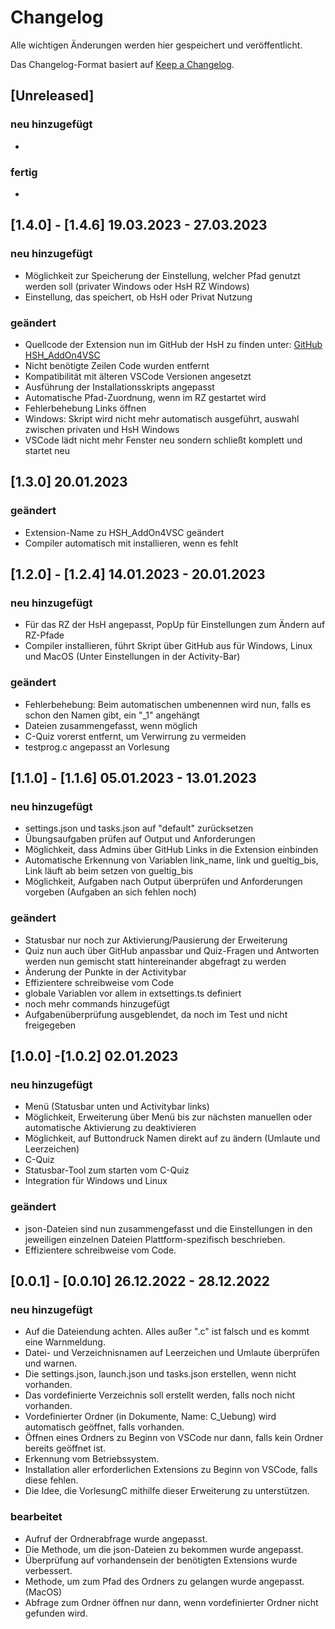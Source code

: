 # Changelog

Alle wichtigen Änderungen werden hier gespeichert und veröffentlicht.

Das Changelog-Format basiert auf [Keep a Changelog](https://keepachangelog.com/en/1.0.0/).

## [Unreleased]

### neu hinzugefügt 

- 

### fertig

- 

## [1.4.0] - [1.4.6] 19.03.2023 - 27.03.2023

### neu hinzugefügt

- Möglichkeit zur Speicherung der Einstellung, welcher Pfad genutzt werden soll (privater Windows oder HsH RZ Windows)
- Einstellung, das speichert, ob HsH oder Privat Nutzung

### geändert

- Quellcode der Extension nun im GitHub der HsH zu finden unter: [GitHub HSH_AddOn4VSC](https://github.com/hshf1/HSH_AddOn4VSC)
- Nicht benötigte Zeilen Code wurden entfernt
- Kompatibilität mit älteren VSCode Versionen angesetzt
- Ausführung der Installationsskripts angepasst
- Automatische Pfad-Zuordnung, wenn im RZ gestartet wird
- Fehlerbehebung Links öffnen
- Windows: Skript wird nicht mehr automatisch ausgeführt, auswahl zwischen privaten und HsH Windows
- VSCode lädt nicht mehr Fenster neu sondern schließt komplett und startet neu


## [1.3.0] 20.01.2023

### geändert

- Extension-Name zu HSH_AddOn4VSC geändert
- Compiler automatisch mit installieren, wenn es fehlt

## [1.2.0] - [1.2.4] 14.01.2023 - 20.01.2023

### neu hinzugefügt

- Für das RZ der HsH angepasst, PopUp für Einstellungen zum Ändern auf RZ-Pfade
- Compiler installieren, führt Skript über GitHub aus für Windows, Linux und MacOS (Unter Einstellungen in der Activity-Bar)

### geändert

- Fehlerbehebung: Beim automatischen umbenennen wird nun, falls es schon den Namen gibt, ein "_1" angehängt
- Dateien zusammengefasst, wenn möglich
- C-Quiz vorerst entfernt, um Verwirrung zu vermeiden
- testprog.c angepasst an Vorlesung

## [1.1.0] - [1.1.6] 05.01.2023 - 13.01.2023

### neu hinzugefügt

- settings.json und tasks.json auf "default" zurücksetzen
- Übungsaufgaben prüfen auf Output und Anforderungen
- Möglichkeit, dass Admins über GitHub Links in die Extension einbinden
- Automatische Erkennung von Variablen link_name, link und gueltig_bis, Link läuft ab beim setzen von gueltig_bis
- Möglichkeit, Aufgaben nach Output überprüfen und Anforderungen vorgeben (Aufgaben an sich fehlen noch)

### geändert

- Statusbar nur noch zur Aktivierung/Pausierung der Erweiterung
- Quiz nun auch über GitHub anpassbar und Quiz-Fragen und Antworten werden nun gemischt statt hintereinander abgefragt zu werden
- Änderung der Punkte in der Activitybar
- Effizientere schreibweise vom Code
- globale Variablen vor allem in extsettings.ts definiert
- noch mehr commands hinzugefügt
- Aufgabenüberprüfung ausgeblendet, da noch im Test und nicht freigegeben

## [1.0.0] -[1.0.2] 02.01.2023

### neu hinzugefügt

- Menü (Statusbar unten und Activitybar links)
- Möglichkeit, Erweiterung über Menü bis zur nächsten manuellen oder automatische Aktivierung zu deaktivieren
- Möglichkeit, auf Buttondruck Namen direkt auf zu ändern (Umlaute und Leerzeichen)
- C-Quiz
- Statusbar-Tool zum starten vom C-Quiz
- Integration für Windows und Linux

### geändert

- json-Dateien sind nun zusammengefasst und die Einstellungen in den jeweiligen einzelnen Dateien Plattform-spezifisch beschrieben.
- Effizientere schreibweise vom Code.

## [0.0.1] - [0.0.10] 26.12.2022 - 28.12.2022

### neu hinzugefügt

- Auf die Dateiendung achten. Alles außer ".c" ist falsch und es kommt eine Warnmeldung.
- Datei- und Verzeichnisnamen auf Leerzeichen und Umlaute überprüfen und warnen.
- Die settings.json, launch.json und tasks.json erstellen, wenn nicht vorhanden.
- Das vordefinierte Verzeichnis soll erstellt werden, falls noch nicht vorhanden.
- Vordefinierter Ordner (in Dokumente, Name: C_Uebung) wird automatisch geöffnet, falls vorhanden.
- Öffnen eines Ordners zu Beginn von VSCode nur dann, falls kein Ordner bereits geöffnet ist.
- Erkennung vom Betriebssystem.
- Installation aller erforderlichen Extensions zu Beginn von VSCode, falls diese fehlen.
- Die Idee, die VorlesungC mithilfe dieser Erweiterung zu unterstützen.

### bearbeitet

- Aufruf der Ordnerabfrage wurde angepasst.
- Die Methode, um die json-Dateien zu bekommen wurde angepasst.
- Überprüfung auf vorhandensein der benötigten Extensions wurde verbessert.
- Methode, um zum Pfad des Ordners zu gelangen wurde angepasst. (MacOS)
- Abfrage zum Ordner öffnen nur dann, wenn vordefinierter Ordner nicht gefunden wird.